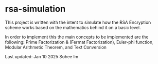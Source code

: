 # rsa-simulation

This project is written with the intent to simulate 
how the RSA Encryption scheme works based on the mathematics behind it on a basic level.

In order to implement this the main concepts to be implemented are the following: Prime Factorization & (Fermat Factorization), Euler-phi function, Modular Arithmetic Theorem, and Text Conversion

Last updated: Jan 10 2025
Sohee Im
